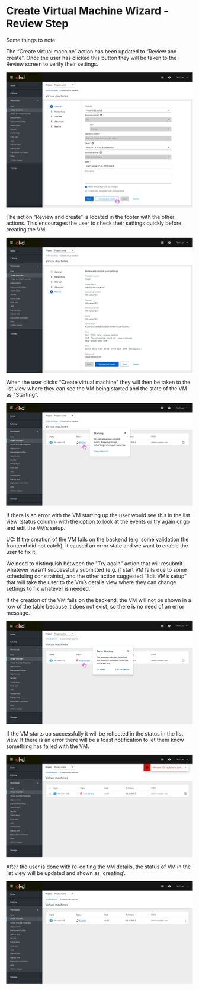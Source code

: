 # Create Virtual Machine Wizard - Review Step

Some things to note:

The “Create virtual machine” action has been updated to “Review and create”.
Once the user has clicked this button they will be taken to the Review screen to verify their settings.

![user clicks review and create button](img/review-and-create-action.png)

The action “Review and create” is located in the footer with the other actions.
This encourages the user to check their settings quickly before creating the VM.

![user checks settings before creating vm](img/check-settings.png)

When the user clicks “Create virtual machine” they will then be taken to the list view where they can see the VM being started and the state of the VM as "Starting".

![vm is being started](img/vm-starting.png)

If there is an error with the VM starting up the user would see this in the list view (status column) with the option to look at the events or try again or go and edit the VM’s setup.

UC: If the creation of the VM fails on the backend (e.g. some validation the frontend did not catch), it caused an error state and we want to enable the user to fix it.

We need to distinguish between the "Try again" action that will resubmit whatever wasn’t successfully submitted (e.g. if start VM fails due to some scheduling constraints), and
the other action suggested “Edit VM’s setup” that will take the user to the Vm’s details view where they can change settings to fix whatever is needed.

If the creation of the VM fails on the backend, the VM will not be shown in a row of the table because it does not exist, so there is no need of an error message.

![error state](img/error-popover.png)

If the VM starts up successfully it will be reflected in the status in the list view. If there is an error there will be a toast notification to let them know something has failed with the VM.

![alert toast notification](img/alert-toast-notification.png)

After the user is done with re-editing the VM details, the status of VM in the list view will be updated and shown as 'creating'.

![VM is fixed and creating](img/fixed-and-creating.png)
